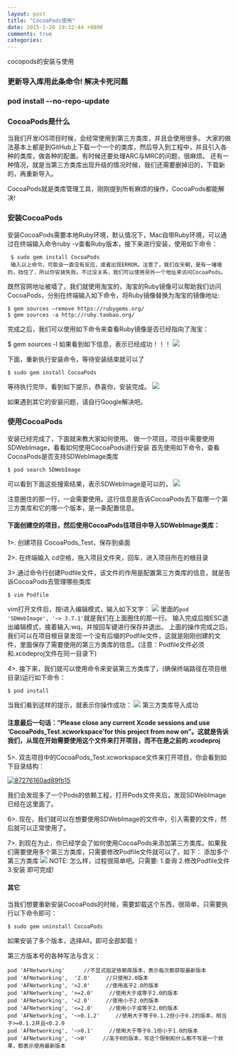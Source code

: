 ```yaml
---
layout: post
title: "CocoaPods使用"
date: 2015-1-20 19:32:44 +0800
comments: true
categories: 
---
```



cocopods的安装与使用


 <!--more-->
 
### 更新导入库用此条命令! 解决卡死问题
### pod install --no-repo-update


### CocoaPods是什么
当我们开发iOS项目时候，会经常使用到第三方类库，并且会使用很多。
大家的做法基本上都是到GitHub上下载一个一个的类库，然后导入到工程中，并且引入各种的类库，做各种的配置。有时候还要处理ARC与MRC的问题，很麻烦。
还有一种情况，就是当第三方类库出现升级的情况时候，我们还需要删掉旧的，下载新的，再重新导入。

CocoaPods就是类库管理工具，刚刚提到所有麻烦的操作，CocoaPods都能解决!

 <!--more-->
### 安装CocoaPods
安装CocoaPods需要本地Ruby环境，默认情况下，Mac自带Ruby环境，可以通过在终端输入命令ruby -v查看Ruby版本，接下来进行安装，使用如下命令：

	 $ sudo gem install CocoaPods
	 输入以上命令，可能会一直没有反应，或者出现ERROR。注意了，我们在天朝，是有一堵墙的，挡住了，所以你安装失败。不过没关系，我们可以使用另外一个地址来访问CocoaPods。

既然官网地址被墙了，我们就使用淘宝的，淘宝的Ruby镜像可以帮助我们访问CocoaPods，分别在终端输入如下命令，将Ruby镜像替换为淘宝的镜像地址:

	$ gem sources —remove https://rubygems.org/
	$ gem sources -a http://ruby.taobao.org/

完成之后，我们可以使用如下命令来查看Ruby镜像是否已经指向了淘宝：

$ gem sources -l
如果看到如下信息，表示已经成功！！！
![](http://i5.tietuku.com/935159867a2c3f82.jpg)

下面，重新执行安装命令，等待安装结束就可以了

	$ sudo gem install CocoaPods
等待执行完毕，看到如下提示，恭喜你，安装完成。
![](http://ww2.sinaimg.cn/large/74311666jw1eygxopggdtj20gw02mjrt.jpg)
 
如果遇到其它的安装问题，请自行Google解决吧。




### 使用CocoaPods
安装已经完成了，下面就来教大家如何使用。
做一个项目，项目中需要使用SDWebImage，看看如何使用CocoaPods进行安装
首先使用如下命令，查看CocoaPods是否支持SDWebImage类库

	$ pod search SDWebImage
可以看到下面这些搜索结果，表示SDWebImage是可以的，
 ![](http://i12.tietuku.com/5847b5e6afb84ba5.jpg)

注意圈住的那一行，一会需要使用。这行信息是告诉CocoaPods去下载哪一个第三方类库和它的哪一个版本，是一条配置信息。



#### 下面创建空的项目，然后使用CocoaPods往项目中导入SDWebImage类库：

1>. 创建项目 CocoaPods_Test，保存到桌面

2>. 在终端输入 cd空格，拖入项目文件夹，回车，进入项目所在的根目录

3>.通过命令行创建Podfile文件，该文件的作用是配置第三方类库的信息，就是告诉CocoaPods去管理哪些类库

	$ vim Podfile
vim打开文件后，按i进入编辑模式，输入如下文字：
  ![](http://i12.tietuku.com/5266e8d6fc217c17.jpg)
里面的`pod 'SDWebImage', '~> 3.7.1'`就是我们在上面圈住的那一行。
输入完成后按ESC退出编辑模式，接着输入:wq，并按回车键进行保存并退出。
上面的操作完成之后，我们可以在项目根目录发现一个没有后缀的Podfile文件，这就是刚刚创建的文件，里面保存了需要使用的第三方类库的信息。(注意：Podfile文件必须和.xcodeproj文件在同一目录下)

4>. 接下来，我们就可以使用命令来安装第三方类库了，(确保终端路径在项目根目录)运行如下命令：

	$ pod install
当我们看到这样的提示，就表示你操作成功：
![](http://i12.tietuku.com/5266e8d6fc217c17.jpg)
第三方类库导入成功
#### 注意最后一句话：”Please close any current Xcode sessions and use ‘CocoaPods_Test.xcworkspace’for this project from now on”。这就是告诉我们，从现在开始需要使用这个文件来打开项目，而不在是之前的.xcodeproj

5>. 双击项目中的CocoaPods_Test.xcworkspace文件来打开项目，你会看到如下目录结构：
 
 
 
 <a href="http://m.yea.im/4ev.html" title="87276160ad89fb15" ><img src="http://m1.yea.im/4ev_m.jpg" alt="87276160ad89fb15" /></a>
  
我们会发现多了一个Pods的依赖工程，打开Pods文件夹后，发现SDWebImage已经在这里面了。

6>. 现在，我们就可以在想要使用SDWebImage的文件中，引入需要的文件，然后就可以正常使用了。

7>. 到现在为止，你已经学会了如何使用CocoaPods来添加第三方类库。如果我们需要使用多个第三方类库，只需要修改Podfile文件就可以了，如下：
添加多个第三方类库
![](http://i12.tietuku.com/52b00c779be4764e.jpg)
NOTE:
怎么样，过程很简单吧。只需要: 1.查询 2.修改Podfile文件 3.安装 即可完成!

#### 其它
当我们想要重新安装CocoaPods的时候，需要卸载这个东西，很简单，只需要执行以下命令即可：

	$ sudo gem uninstall CocoaPods
如果安装了多个版本，选择All，即可全部卸载！

第三方版本号的各种写法与含义：

	pod 'AFNetworking'      //不显式指定依赖库版本，表示每次都获取最新版本
	pod 'AFNetworking',  '2.0'     //只使用2.0版本
	pod 'AFNetworking', '>2.0'     //使用高于2.0的版本
	pod 'AFNetworking', '>=2.0'     //使用大于或等于2.0的版本
	pod 'AFNetworking', '<2.0'     //使用小于2.0的版本
	pod 'AFNetworking', '<=2.0'     //使用小于或等于2.0的版本
	pod 'AFNetworking', '~>0.1.2'     //使用大于等于0.1.2但小于0.2的版本，相当于>=0.1.2并且<0.2.0
	pod 'AFNetworking', '~>0.1'     //使用大于等于0.1但小于1.0的版本
	pod 'AFNetworking', '~>0'     //高于0的版本，写这个限制和什么都不写是一个效果，都表示使用最新版本
